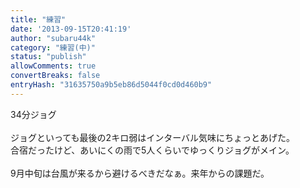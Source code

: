 ```yaml
---
title: "練習"
date: '2013-09-15T20:41:19'
author: "subaru44k"
category: "練習(中)"
status: "publish"
allowComments: true
convertBreaks: false
entryHash: "31635750a9b5eb86d5044f0cd0d460b9"
---
```

34分ジョグ<br>
<br>
ジョグといっても最後の2キロ弱はインターバル気味にちょっとあげた。<br>
合宿だったけど、あいにくの雨で5人くらいでゆっくりジョグがメイン。<br>
<br>
9月中旬は台風が来るから避けるべきだなぁ。来年からの課題だ。
